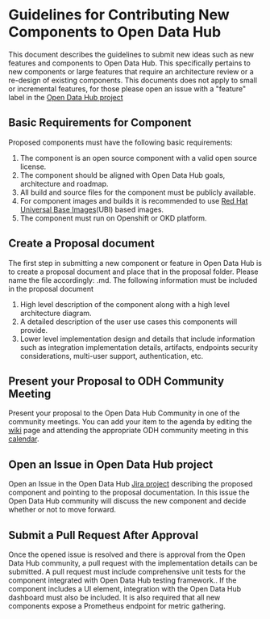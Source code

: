 # Guidelines for Contributing New Components to Open Data Hub

This document describes the guidelines to submit new ideas such as new features and components to Open Data Hub. This specifically pertains to new components or large features that require an architecture review or a re-design of existing components. This documents does not apply to small or incremental features, for those please open an issue with a "feature" label in the [Open Data Hub project](https://issues.redhat.com/projects/ODH/issues/ODH-380?filter=allopenissues)

## Basic Requirements for Component
Proposed components must have the following basic requirements:
1. The component is an open source component with a valid open source license.
2. The component should be aligned with Open Data Hub goals, architecture and roadmap.
3. All build and source files for the component must be publicly available. 
4. For component images and builds it is recommended to use [Red Hat Universal Base Images](https://catalog.redhat.com/software/containers/search?q=ubi&p=1)(UBI) based images.
5. The component must run on Openshift or OKD platform. 

## Create a Proposal document
The first step in submitting a new component or feature in Open Data Hub is to create a proposal document and place that in the proposal folder. Please name the file accordingly: <component-name>.md. 
The following information must be included in the proposal document
1. High level description of the component along with a high level architecture diagram.
2. A detailed description of the user use cases this components will provide. 
3. Lower level implementation design and details that include information such as integration implementation details, artifacts, endpoints security considerations, multi-user support, authentication, etc.

## Present your Proposal to ODH Community Meeting
Present your proposal to the Open Data Hub Community in one of the community meetings. You can add your item to the agenda by editing the [wiki](https://github.com/opendatahub-io/opendatahub-community/wiki/Open-Data-Hub-Community-Meeting-Agenda) page and attending the appropriate ODH community meeting in this [calendar](https://github.com/opendatahub-io/opendatahub-community). 

## Open an Issue in Open Data Hub project
Open an Issue in the Open Data Hub [Jira project](https://issues.redhat.com/secure/RapidBoard.jspa?rapidView=8528&projectKey=ODH&view=planning.nodetail&issueLimit=100) describing the proposed component and pointing to the proposal documentation. In this issue the Open Data Hub community will discuss the new component and decide whether or not to move forward. 

## Submit a Pull Request After Approval
Once the opened issue is resolved and there is approval from the Open Data Hub community, a pull request with the implementation details can be submitted. A pull request must include comprehensive unit tests for the component integrated with Open Data Hub testing framework.. If the component includes a UI element, integration with the Open Data Hub dashboard must also be included. It is also required that all new components expose a Prometheus endpoint for metric gathering. 

